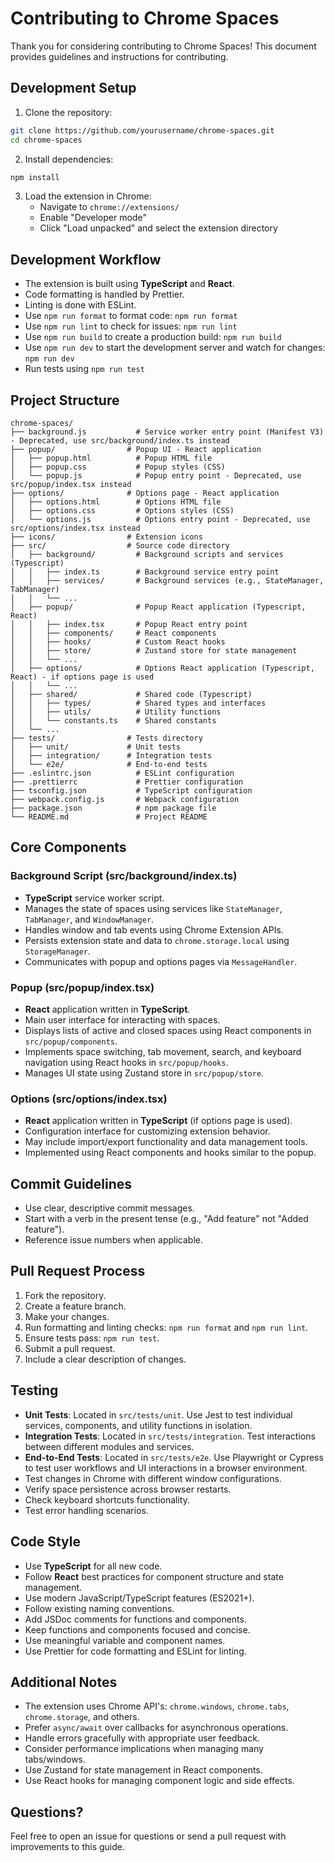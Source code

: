 # Contributing to Chrome Spaces

Thank you for considering contributing to Chrome Spaces! This document provides guidelines and instructions for contributing.

## Development Setup

1. Clone the repository:
```bash
git clone https://github.com/yourusername/chrome-spaces.git
cd chrome-spaces
```

2. Install dependencies:
```bash
npm install
```

3. Load the extension in Chrome:
   - Navigate to `chrome://extensions/`
   - Enable "Developer mode"
   - Click "Load unpacked" and select the extension directory

## Development Workflow

- The extension is built using **TypeScript** and **React**.
- Code formatting is handled by Prettier.
- Linting is done with ESLint.
- Use `npm run format` to format code: `npm run format`
- Use `npm run lint` to check for issues: `npm run lint`
- Use `npm run build` to create a production build: `npm run build`
- Use `npm run dev` to start the development server and watch for changes: `npm run dev`
- Run tests using `npm run test`

## Project Structure

```
chrome-spaces/
├── background.js           # Service worker entry point (Manifest V3) - Deprecated, use src/background/index.ts instead
├── popup/                # Popup UI - React application
│   ├── popup.html          # Popup HTML file
│   ├── popup.css           # Popup styles (CSS)
│   └── popup.js            # Popup entry point - Deprecated, use src/popup/index.tsx instead
├── options/              # Options page - React application
│   ├── options.html        # Options HTML file
│   ├── options.css         # Options styles (CSS)
│   └── options.js          # Options entry point - Deprecated, use src/options/index.tsx instead
├── icons/                # Extension icons
├── src/                  # Source code directory
│   ├── background/         # Background scripts and services (Typescript)
│   │   ├── index.ts        # Background service entry point
│   │   ├── services/       # Background services (e.g., StateManager, TabManager)
│   │   └── ...
│   ├── popup/              # Popup React application (Typescript, React)
│   │   ├── index.tsx       # Popup React entry point
│   │   ├── components/     # React components
│   │   ├── hooks/          # Custom React hooks
│   │   ├── store/          # Zustand store for state management
│   │   └── ...
│   ├── options/            # Options React application (Typescript, React) - if options page is used
│   │   └── ...
│   ├── shared/             # Shared code (Typescript)
│   │   ├── types/          # Shared types and interfaces
│   │   ├── utils/          # Utility functions
│   │   └── constants.ts    # Shared constants
│   └── ...
├── tests/                # Tests directory
│   ├── unit/             # Unit tests
│   ├── integration/      # Integration tests
│   └── e2e/              # End-to-end tests
├── .eslintrc.json          # ESLint configuration
├── .prettierrc             # Prettier configuration
├── tsconfig.json           # TypeScript configuration
├── webpack.config.js       # Webpack configuration
├── package.json            # npm package file
└── README.md               # Project README
```

## Core Components

### Background Script (src/background/index.ts)
- **TypeScript** service worker script.
- Manages the state of spaces using services like `StateManager`, `TabManager`, and `WindowManager`.
- Handles window and tab events using Chrome Extension APIs.
- Persists extension state and data to `chrome.storage.local` using `StorageManager`.
- Communicates with popup and options pages via `MessageHandler`.

### Popup (src/popup/index.tsx)
- **React** application written in **TypeScript**.
- Main user interface for interacting with spaces.
- Displays lists of active and closed spaces using React components in `src/popup/components`.
- Implements space switching, tab movement, search, and keyboard navigation using React hooks in `src/popup/hooks`.
- Manages UI state using Zustand store in `src/popup/store`.

### Options (src/options/index.tsx)
- **React** application written in **TypeScript** (if options page is used).
- Configuration interface for customizing extension behavior.
- May include import/export functionality and data management tools.
- Implemented using React components and hooks similar to the popup.

## Commit Guidelines

- Use clear, descriptive commit messages.
- Start with a verb in the present tense (e.g., "Add feature" not "Added feature").
- Reference issue numbers when applicable.

## Pull Request Process

1. Fork the repository.
2. Create a feature branch.
3. Make your changes.
4. Run formatting and linting checks: `npm run format` and `npm run lint`.
5. Ensure tests pass: `npm run test`.
6. Submit a pull request.
7. Include a clear description of changes.

## Testing

- **Unit Tests**: Located in `src/tests/unit`. Use Jest to test individual services, components, and utility functions in isolation.
- **Integration Tests**: Located in `src/tests/integration`. Test interactions between different modules and services.
- **End-to-End Tests**: Located in `src/tests/e2e`. Use Playwright or Cypress to test user workflows and UI interactions in a browser environment.
- Test changes in Chrome with different window configurations.
- Verify space persistence across browser restarts.
- Check keyboard shortcuts functionality.
- Test error handling scenarios.

## Code Style

- Use **TypeScript** for all new code.
- Follow **React** best practices for component structure and state management.
- Use modern JavaScript/TypeScript features (ES2021+).
- Follow existing naming conventions.
- Add JSDoc comments for functions and components.
- Keep functions and components focused and concise.
- Use meaningful variable and component names.
- Use Prettier for code formatting and ESLint for linting.

## Additional Notes

- The extension uses Chrome API's: `chrome.windows`, `chrome.tabs`, `chrome.storage`, and others.
- Prefer `async/await` over callbacks for asynchronous operations.
- Handle errors gracefully with appropriate user feedback.
- Consider performance implications when managing many tabs/windows.
- Use Zustand for state management in React components.
- Use React hooks for managing component logic and side effects.

## Questions?

Feel free to open an issue for questions or send a pull request with improvements to this guide.
